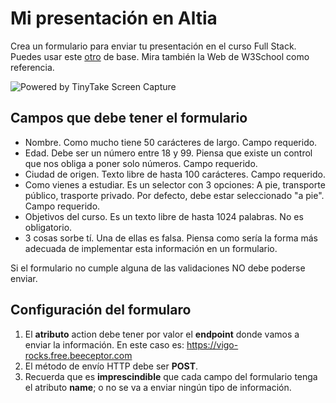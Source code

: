 # Mi presentación en Altia

Crea un formulario para enviar tu presentación en el curso Full Stack. Puedes usar este [otro](https://pastebin.com/fMvQw4Nb) de base. Mira también la Web de W3School como referencia.

<img src="https://oscarm.tinytake.com/media/11dd0a8?filename=1641290468877_TinyTake04-01-2022-10-54-45_637768868887526834_637768872678503754.png&sub_type=thumbnail_preview&type=attachment&width=1198&height=615" title="Powered by TinyTake Screen Capture"/><br>

## Campos que debe tener el formulario

- Nombre. Como mucho tiene 50 carácteres de largo. Campo requerido.
- Edad. Debe ser un número entre 18 y 99. Piensa que existe un control que nos obliga a poner solo números. Campo requerido.
- Ciudad de origen. Texto libre de hasta 100 carácteres. Campo requerido.
- Como vienes a estudiar. Es un selector con 3 opciones: A pie, transporte público, trasporte privado. Por defecto, debe estar seleccionado "a pie". Campo requerido.
- Objetivos del curso. Es un texto libre de hasta 1024 palabras. No es obligatorio.
- 3 cosas sorbe tí. Una de ellas es falsa. Piensa como sería la forma más adecuada de implementar esta información en un formulario.

Si el formulario no cumple alguna de las validaciones NO debe poderse enviar.

## Configuración del formularo

1. El **atributo** action debe tener por valor el **endpoint** donde vamos a enviar la información. En este caso es: https://vigo-rocks.free.beeceptor.com
2. El método de envío HTTP debe ser **POST**.
3. Recuerda que es **imprescindible** que cada campo del formulario tenga el atributo **name**; o no se va a enviar ningún tipo de información.
